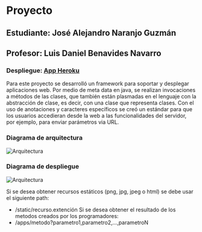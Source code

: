 # Proyecto
## Estudiante: José Alejandro Naranjo Guzmán
## Profesor: Luis Daniel Benavides Navarro
### Despliegue: [App Heroku](https://fast-bastion-75535.herokuapp.com/static/index.html)

Para este proyecto se desarrolló un framework para soportar y desplegar aplicaciones web. Por medio de meta data en java, se realizan invocaciones a métodos de las clases, que también están plasmadas en el lenguaje con la abstracción de clase, es decir, con una clase que representa clases. Con el uso de anotaciones y caracteres específicos se creó un estándar para que los usuarios accedieran desde la web a las funcionalidades del servidor, por ejemplo, para enviar parámetros via URL.
### Diagrama de arquitectura
![Arquitectura](https://raw.githubusercontent.com/Alejoguzm07/AREPProyecto1/master/images/arquitectura.png)
### Diagrama de despliegue
![Arquitectura](https://raw.githubusercontent.com/Alejoguzm07/AREPProyecto1/master/images/despliegue.png)

Si se desea obtener recursos estáticos (png, jpg, jpeg o html) se debe usar el siguiente path:
- /static/recurso.extención
Si se desea obtener el resultado de los metodos creados por los programadores:
- /apps/metodo?parametro1,parametro2,...,parametroN
